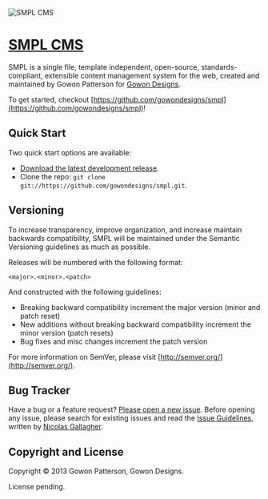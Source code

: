 <img src="https://raw.github.com/gowondesigns/smpl/development/images/smpl.png" alt="SMPL CMS" />

# [SMPL CMS](https://github.com/gowondesigns/smpl)

SMPL is a single file, template independent, open-source, standards-compliant, extensible content management system for the web, created and maintained by Gowon Patterson for [Gowon Designs](http://gowondesigns.com).

To get started, checkout [https://github.com/gowondesigns/smpl](https://github.com/gowondesigns/smpl)!



## Quick Start

Two quick start options are available:

* [Download the latest development release](https://github.com/gowondesigns/smpl/zipball/development).
* Clone the repo: `git clone git://https://github.com/gowondesigns/smpl.git`.



## Versioning

To increase transparency, improve organization, and increase maintain backwards compatibility, SMPL will be maintained under the Semantic Versioning guidelines as much as possible.

Releases will be numbered with the following format:

`<major>.<minor>.<patch>`

And constructed with the following guidelines:

* Breaking backward compatibility increment the major version (minor and patch reset)
* New additions without breaking backward compatibility increment the minor version (patch resets)
* Bug fixes and misc changes increment the patch version

For more information on SemVer, please visit [http://semver.org/](http://semver.org/).



## Bug Tracker

Have a bug or a feature request? [Please open a new issue](https://github.com/gowondesigns/smpl/issues). Before opening any issue, please search for existing issues and read the [Issue Guidelines](https://github.com/necolas/issue-guidelines), written by [Nicolas Gallagher](https://github.com/necolas/).



## Copyright and License

Copyright &copy; 2013 Gowon Patterson, Gowon Designs.

License pending.
